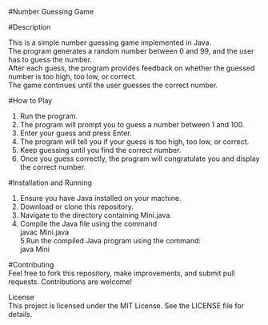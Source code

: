 #Number Guessing Game <br>

#Description<br>

This is a simple number guessing game implemented in Java.<br> The program generates a random number between 0 and 99, and the user has to guess the number. <br>After each guess, the program provides feedback on whether the guessed number is too high, too low, or correct. <br>The game continues until the user guesses the correct number.

#How to Play<br>

1. Run the program.<br>
2. The program will prompt you to guess a number between 1 and 100.<br>
3. Enter your guess and press Enter.<br>
4. The program will tell you if your guess is too high, too low, or correct.<br>
5. Keep guessing until you find the correct number.<br>
6. Once you guess correctly, the program will congratulate you and display the correct number.<br>


#Installation and Running<br>

1. Ensure you have Java installed on your machine.<br>
2. Download or clone this repository.<br>
3. Navigate to the directory containing Mini.java.<br>
4. Compile the Java file using the command <br />
      javac Mini.java <br />
5.Run the compiled Java program using the command:<br>
      java Mini <br />

#Contributing<br>
Feel free to fork this repository, make improvements, and submit pull requests. Contributions are welcome!<br>

License<br>
This project is licensed under the MIT License. See the LICENSE file for details.<br>



